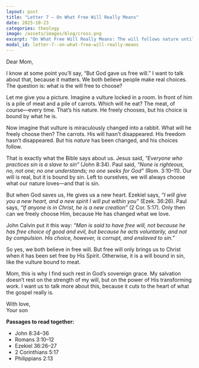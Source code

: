 ```yaml
---
layout: post
title: "Letter 7 — On What Free Will Really Means"
date: 2025-10-23
categories: theology
image: /assets/images/blog/cross.png
excerpt: "On What Free Will Really Means: The will follows nature until grace makes us new."
modal_id: letter-7--on-what-free-will-really-means
---
```

Dear Mom,

I know at some point you’ll say, “But God gave us free will.” I want to talk about that, because it matters. We both believe people make real choices. The question is: what is the will free to choose?

Let me give you a picture. Imagine a vulture locked in a room. In front of him is a pile of meat and a pile of carrots. Which will he eat? The meat, of course—every time. That’s his nature. He freely chooses, but his choice is bound by what he is.

Now imagine that vulture is miraculously changed into a rabbit. What will he freely choose then? The carrots. His will hasn’t disappeared. His freedom hasn’t disappeared. But his *nature* has been changed, and his choices follow.

That is exactly what the Bible says about us. Jesus said, *“Everyone who practices sin is a slave to sin”* (John 8:34). Paul said, *“None is righteous, no, not one; no one understands; no one seeks for God”* (Rom. 3:10–11). Our will is real, but it is bound by sin. Left to ourselves, we will always choose what our nature loves—and that is sin.

But when God saves us, He gives us a new heart. Ezekiel says, *“I will give you a new heart, and a new spirit I will put within you”* (Ezek. 36:26). Paul says, *“If anyone is in Christ, he is a new creation”* (2 Cor. 5:17). Only then can we freely choose Him, because He has changed what we love.

John Calvin put it this way: *“Man is said to have free will, not because he has free choice of good and evil, but because he acts voluntarily, and not by compulsion. His choice, however, is corrupt, and enslaved to sin.”*

So yes, we both believe in free will. But free will only brings us to Christ when it has been set free by His Spirit. Otherwise, it is a will bound in sin, like the vulture bound to meat.

Mom, this is why I find such rest in God’s sovereign grace. My salvation doesn’t rest on the strength of my will, but on the power of His transforming work. I want us to talk more about this, because it cuts to the heart of what the gospel really is.

With love,  
Your son

**Passages to read together:**  
- John 8:34–36  
- Romans 3:10–12  
- Ezekiel 36:26–27  
- 2 Corinthians 5:17  
- Philippians 2:13

